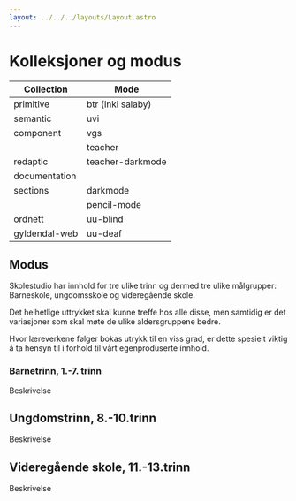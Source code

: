 ```yaml
---
layout: ../../../layouts/Layout.astro
---
```


Kolleksjoner og modus
============

| Collection    | Mode              |
|---------------|-------------------|
| primitive     | btr (inkl salaby) |
| semantic      | uvi               |
| component     | vgs               |
|               | teacher           |
| redaptic      | teacher-darkmode  |
| documentation |                   |
| sections      | darkmode          |
|               | pencil-mode       |
| ordnett       | uu-blind          |
| gyldendal-web | uu-deaf           |

## Modus

Skolestudio har innhold for tre ulike trinn og dermed tre ulike målgrupper: Barneskole, ungdomsskole og videregående skole.

Det helhetlige uttrykket skal kunne treffe hos alle disse, men samtidig er det variasjoner som skal møte de ulike aldersgruppene bedre.

Hvor læreverkene følger bokas utrykk til en viss grad, er dette spesielt viktig å ta hensyn til i forhold til vårt egenproduserte innhold.

### Barnetrinn, 1.-7. trinn

Beskrivelse

## Ungdomstrinn, 8.-10.trinn

Beskrivelse

## Videregående skole, 11.-13.trinn

Beskrivelse
